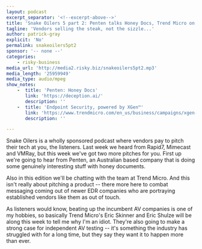 ```yaml
---
layout: podcast
excerpt_separator: '<!--excerpt-above-->'
title: 'Snake Oilers 5 part 2: Penten talks Honey Docs, Trend Micro on its latest'
tagline: 'Vendors selling the steak, not the sizzle...'
author: patrick-gray
explicit: 'No'
permalink: snakeoilers5pt2
sponsor: '-- none --'
categories:
    - risky-business
media_url: 'http://media2.risky.biz/snakeoilers5pt2.mp3'
media_length: '25959949'
media_type: audio/mpeg
show_notes:
    -  title: 'Penten: Honey Docs'
       link: 'https://deception.ai/'
       description: '' 
    -  title: 'Endpoint Security, powered by XGen™'
       link: 'https://www.trendmicro.com/en_us/business/campaigns/xgen-security/xgen-endpoint.html'
       description: '' 

---
```

Snake Oilers is a wholly sponsored podcast where vendors pay to pitch their tech at you, the listeners. Last week we heard from Rapid7, Mimecast and VMRay, but this week we've got two more pitches for you. First up we're going to hear from Penten, an Australian based company that is doing some genuinely interesting stuff with honey documents.

Also in this edition we'll be chatting with the team at Trend Micro. And this isn't really about pitching a product -- there more here to combat messaging coming out of newer EDR companies who are portraying established vendors like them as out of touch. 

As listeners would know, beating up the incumbent AV companies is one of my hobbies, so basically Trend Micro's Eric Skinner and Eric Shulze will be along this week to tell me why I'm an idiot. They're also going to make a strong case for independent AV testing -- it's something the industry has struggled with for a long time, but they say they want it to happen more than ever.
